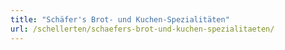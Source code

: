 ```yaml
---
title: "Schäfer's Brot- und Kuchen-Spezialitäten"
url: /schellerten/schaefers-brot-und-kuchen-spezialitaeten/
---
```

